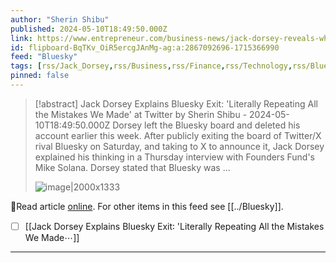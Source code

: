 ```yaml
---
author: "Sherin Shibu"
published: 2024-05-10T18:49:50.000Z
link: https://www.entrepreneur.com/business-news/jack-dorsey-reveals-why-he-left-bluesky-deleted-account/473992
id: flipboard-BqTKv_OiR5ercgJAnMg-ag:a:2867092696-1715366990
feed: "Bluesky"
tags: [rss/Jack_Dorsey,rss/Business,rss/Finance,rss/Technology,rss/Bluesky]
pinned: false
---
```

> [!abstract] Jack Dorsey Explains Bluesky Exit: 'Literally Repeating All the Mistakes We Made' at Twitter by Sherin Shibu - 2024-05-10T18:49:50.000Z
> Dorsey left the Bluesky board and deleted his account earlier this week. After publicly exiting the board of Twitter/X rival Bluesky on Saturday, and taking to X to announce it, Jack Dorsey explained his thinking in a Thursday interview with Founders Fund's Mike Solana. Dorsey stated that Bluesky was …
>
> ![image|2000x1333](https://ic-cdn.flipboard.com/entrepreneur.com/087f9dc04f93846bbd87df9d09c97416507b4e44/_xlarge.jpeg)

🔗Read article [online](https://www.entrepreneur.com/business-news/jack-dorsey-reveals-why-he-left-bluesky-deleted-account/473992). For other items in this feed see [[../Bluesky]].

- [ ] [[Jack Dorsey Explains Bluesky Exit꞉ 'Literally Repeating All the Mistakes We Made⋯]]
- - -

